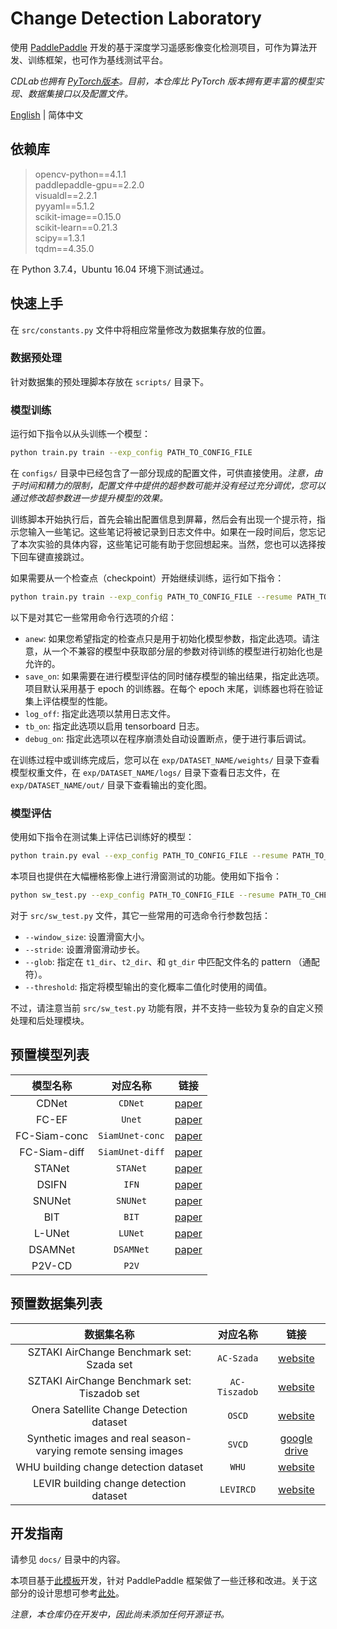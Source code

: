 # Change Detection Laboratory

使用 [PaddlePaddle](https://www.paddlepaddle.org.cn/) 开发的基于深度学习遥感影像变化检测项目，可作为算法开发、训练框架，也可作为基线测试平台。

*CDLab也拥有 [PyTorch版本](https://github.com/Bobholamovic/CDLab)。目前，本仓库比 PyTorch 版本拥有更丰富的模型实现、数据集接口以及配置文件。*

[English](README.md) | 简体中文

## 依赖库

> opencv-python==4.1.1  
  paddlepaddle-gpu==2.2.0  
  visualdl==2.2.1  
  pyyaml==5.1.2  
  scikit-image==0.15.0  
  scikit-learn==0.21.3  
  scipy==1.3.1  
  tqdm==4.35.0

在 Python 3.7.4，Ubuntu 16.04 环境下测试通过。

## 快速上手

在 `src/constants.py` 文件中将相应常量修改为数据集存放的位置。

### 数据预处理

针对数据集的预处理脚本存放在 `scripts/` 目录下。

### 模型训练

运行如下指令以从头训练一个模型：

```bash
python train.py train --exp_config PATH_TO_CONFIG_FILE
```

在 `configs/` 目录中已经包含了一部分现成的配置文件，可供直接使用。*注意，由于时间和精力的限制，配置文件中提供的超参数可能并没有经过充分调优，您可以通过修改超参数进一步提升模型的效果。*

训练脚本开始执行后，首先会输出配置信息到屏幕，然后会有出现一个提示符，指示您输入一些笔记。这些笔记将被记录到日志文件中。如果在一段时间后，您忘记了本次实验的具体内容，这些笔记可能有助于您回想起来。当然，您也可以选择按下回车键直接跳过。

如果需要从一个检查点（checkpoint）开始继续训练，运行如下指令：

```bash
python train.py train --exp_config PATH_TO_CONFIG_FILE --resume PATH_TO_CHECKPOINT
```

以下是对其它一些常用命令行选项的介绍：

- `anew`: 如果您希望指定的检查点只是用于初始化模型参数，指定此选项。请注意，从一个不兼容的模型中获取部分层的参数对待训练的模型进行初始化也是允许的。
- `save_on`: 如果需要在进行模型评估的同时储存模型的输出结果，指定此选项。项目默认采用基于 epoch 的训练器。在每个 epoch 末尾，训练器也将在验证集上评估模型的性能。
- `log_off`: 指定此选项以禁用日志文件。
- `tb_on`: 指定此选项以启用 tensorboard 日志。
- `debug_on`: 指定此选项以在程序崩溃处自动设置断点，便于进行事后调试。

在训练过程中或训练完成后，您可以在 `exp/DATASET_NAME/weights/` 目录下查看模型权重文件，在 `exp/DATASET_NAME/logs/` 目录下查看日志文件，在 `exp/DATASET_NAME/out/` 目录下查看输出的变化图。

### 模型评估

使用如下指令在测试集上评估已训练好的模型：

```bash
python train.py eval --exp_config PATH_TO_CONFIG_FILE --resume PATH_TO_CHECKPOINT --save_on --subset test
```

本项目也提供在大幅栅格影像上进行滑窗测试的功能。使用如下指令：

```bash
python sw_test.py --exp_config PATH_TO_CONFIG_FILE --resume PATH_TO_CHECKPOINT --ckp_path PATH_TO_CHECKPOINT --t1_dir PATH_TO_T1_DIR --t2_dir PATH_TO_T2_DIR --gt_dir PATH_TO_GT_DIR
```

对于 `src/sw_test.py` 文件，其它一些常用的可选命令行参数包括：
- `--window_size`: 设置滑窗大小。
- `--stride`: 设置滑窗滑动步长。
- `--glob`: 指定在 `t1_dir`、`t2_dir`、和 `gt_dir` 中匹配文件名的 pattern （通配符）。
- `--threshold`: 指定将模型输出的变化概率二值化时使用的阈值。

不过，请注意当前 `src/sw_test.py` 功能有限，并不支持一些较为复杂的自定义预处理和后处理模块。

## 预置模型列表

模型名称 | 对应名称 | 链接
:-:|:-:|:-:
CDNet | `CDNet` | [paper](https://doi.org/10.1007/s10514-018-9734-5)
FC-EF | `Unet` | [paper](https://ieeexplore.ieee.org/abstract/document/8451652)
FC-Siam-conc | `SiamUnet-conc` | [paper](https://ieeexplore.ieee.org/abstract/document/8451652)
FC-Siam-diff | `SiamUnet-diff` | [paper](https://ieeexplore.ieee.org/abstract/document/8451652)
STANet | `STANet` | [paper](https://www.mdpi.com/2072-4292/12/10/1662)
DSIFN | `IFN` | [paper](https://www.sciencedirect.com/science/article/pii/S0924271620301532)
SNUNet | `SNUNet` | [paper](https://ieeexplore.ieee.org/document/9355573)
BIT | `BIT` | [paper](https://ieeexplore.ieee.org/document/9491802)
L-UNet | `LUNet` | [paper](https://ieeexplore.ieee.org/document/9352207)
DSAMNet | `DSAMNet` | [paper](https://ieeexplore.ieee.org/document/9467555)
P2V-CD | `P2V` | 

## 预置数据集列表

数据集名称 | 对应名称 | 链接
:-:|:-:|:-:
SZTAKI AirChange Benchmark set: Szada set | `AC-Szada` | [website](http://web.eee.sztaki.hu/remotesensing/airchange_benchmark.html)
SZTAKI AirChange Benchmark set: Tiszadob set | `AC-Tiszadob` | [website](http://web.eee.sztaki.hu/remotesensing/airchange_benchmark.html)
Onera Satellite Change Detection dataset | `OSCD` | [website](https://rcdaudt.github.io/oscd/)
Synthetic images and real season-varying remote sensing images | `SVCD` | [google drive](https://drive.google.com/file/d/1GX656JqqOyBi_Ef0w65kDGVto-nHrNs9)
WHU building change detection dataset | `WHU` | [website](http://study.rsgis.whu.edu.cn/pages/download/building_dataset.html)
LEVIR building change detection dataset | `LEVIRCD` | [website](https://justchenhao.github.io/LEVIR/)

## 开发指南

请参见 `docs/` 目录中的内容。

本项目基于[此模板](https://github.com/Bobholamovic/DuduLearnsToCode-Template)开发，针对 PaddlePaddle 框架做了一些迁移和改进。关于这部分的设计思想可参考[此处](https://github.com/Bobholamovic/DuduLearnsToCode-Template/blob/main/take_a_look_if_you_want.md)。

*注意，本仓库仍在开发中，因此尚未添加任何开源证书。*